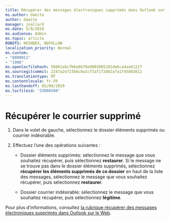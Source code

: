 ```yaml
---
title: Récupérer des messages électroniques supprimés dans Outlook sur le Web
ms.author: daeite
author: daeite
manager: joallard
ms.date: 5/9/2019
ms.audience: Admin
ms.topic: article
ROBOTS: NOINDEX, NOFOLLOW
localization_priority: Normal
ms.custom:
- "8000011"
- "1996"
ms.openlocfilehash: 58861ebcfb6e8b70e9903805201de6ca4aa61227
ms.sourcegitcommit: 2247a2e723b6c0a1cf3af1f2d82afa1f45803812
ms.translationtype: MT
ms.contentlocale: fr-FR
ms.lasthandoff: 05/09/2019
ms.locfileid: "33866508"
---
```

# <a name="recover-deleted-email"></a>Récupérer le courrier supprimé

1. Dans le volet de gauche, sélectionnez le dossier éléments supprimés ou courrier indésirable.

2. Effectuez l’une des opérations suivantes :

    - Dossier éléments supprimés: sélectionnez le message que vous souhaitez récupérer, puis sélectionnez **restaurer**. Si le message ne se trouve pas dans le dossier éléments supprimés, sélectionnez **récupérer les éléments supprimés de ce dossier** en haut de la liste des messages, sélectionnez le message que vous souhaitez récupérer, puis sélectionnez **restaurer**.

    - Dossier courrier indésirable: sélectionnez le message que vous souhaitez récupérer, puis sélectionnez **légitime**.

Pour plus d’informations, consultez [la rubrique récupérer des messages électroniques supprimés dans Outlook sur le Web](https://support.office.com/article/a8ca78ac-4721-4066-95dd-571842e9fb11).